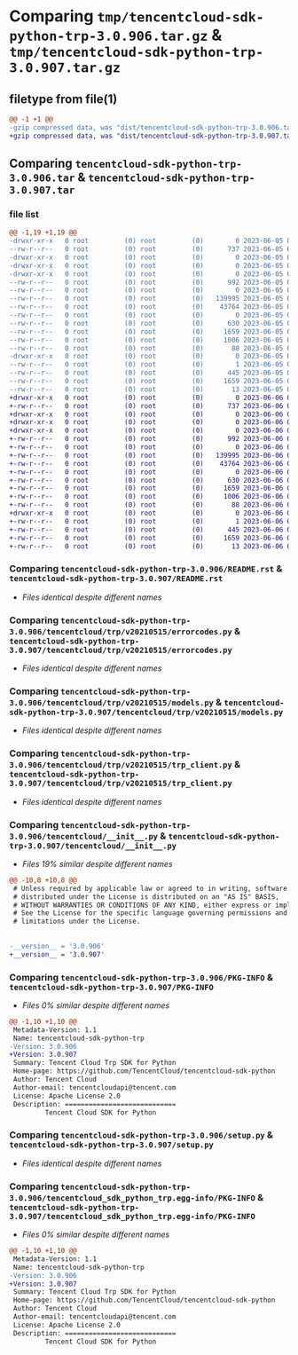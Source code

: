 # Comparing `tmp/tencentcloud-sdk-python-trp-3.0.906.tar.gz` & `tmp/tencentcloud-sdk-python-trp-3.0.907.tar.gz`

## filetype from file(1)

```diff
@@ -1 +1 @@
-gzip compressed data, was "dist/tencentcloud-sdk-python-trp-3.0.906.tar", last modified: Mon Jun  5 00:45:25 2023, max compression
+gzip compressed data, was "dist/tencentcloud-sdk-python-trp-3.0.907.tar", last modified: Tue Jun  6 02:38:09 2023, max compression
```

## Comparing `tencentcloud-sdk-python-trp-3.0.906.tar` & `tencentcloud-sdk-python-trp-3.0.907.tar`

### file list

```diff
@@ -1,19 +1,19 @@
-drwxr-xr-x   0 root         (0) root         (0)        0 2023-06-05 00:45:25.000000 tencentcloud-sdk-python-trp-3.0.906/
--rw-r--r--   0 root         (0) root         (0)      737 2023-06-05 00:45:25.000000 tencentcloud-sdk-python-trp-3.0.906/README.rst
-drwxr-xr-x   0 root         (0) root         (0)        0 2023-06-05 00:45:25.000000 tencentcloud-sdk-python-trp-3.0.906/tencentcloud/
-drwxr-xr-x   0 root         (0) root         (0)        0 2023-06-05 00:45:25.000000 tencentcloud-sdk-python-trp-3.0.906/tencentcloud/trp/
-drwxr-xr-x   0 root         (0) root         (0)        0 2023-06-05 00:45:25.000000 tencentcloud-sdk-python-trp-3.0.906/tencentcloud/trp/v20210515/
--rw-r--r--   0 root         (0) root         (0)      992 2023-06-05 00:45:25.000000 tencentcloud-sdk-python-trp-3.0.906/tencentcloud/trp/v20210515/errorcodes.py
--rw-r--r--   0 root         (0) root         (0)        0 2023-06-05 00:45:25.000000 tencentcloud-sdk-python-trp-3.0.906/tencentcloud/trp/v20210515/__init__.py
--rw-r--r--   0 root         (0) root         (0)   139995 2023-06-05 00:45:25.000000 tencentcloud-sdk-python-trp-3.0.906/tencentcloud/trp/v20210515/models.py
--rw-r--r--   0 root         (0) root         (0)    43764 2023-06-05 00:45:25.000000 tencentcloud-sdk-python-trp-3.0.906/tencentcloud/trp/v20210515/trp_client.py
--rw-r--r--   0 root         (0) root         (0)        0 2023-06-05 00:45:25.000000 tencentcloud-sdk-python-trp-3.0.906/tencentcloud/trp/__init__.py
--rw-r--r--   0 root         (0) root         (0)      630 2023-06-05 00:45:25.000000 tencentcloud-sdk-python-trp-3.0.906/tencentcloud/__init__.py
--rw-r--r--   0 root         (0) root         (0)     1659 2023-06-05 00:45:25.000000 tencentcloud-sdk-python-trp-3.0.906/PKG-INFO
--rw-r--r--   0 root         (0) root         (0)     1006 2023-06-05 00:45:25.000000 tencentcloud-sdk-python-trp-3.0.906/setup.py
--rw-r--r--   0 root         (0) root         (0)       88 2023-06-05 00:45:25.000000 tencentcloud-sdk-python-trp-3.0.906/setup.cfg
-drwxr-xr-x   0 root         (0) root         (0)        0 2023-06-05 00:45:25.000000 tencentcloud-sdk-python-trp-3.0.906/tencentcloud_sdk_python_trp.egg-info/
--rw-r--r--   0 root         (0) root         (0)        1 2023-06-05 00:45:25.000000 tencentcloud-sdk-python-trp-3.0.906/tencentcloud_sdk_python_trp.egg-info/dependency_links.txt
--rw-r--r--   0 root         (0) root         (0)      445 2023-06-05 00:45:25.000000 tencentcloud-sdk-python-trp-3.0.906/tencentcloud_sdk_python_trp.egg-info/SOURCES.txt
--rw-r--r--   0 root         (0) root         (0)     1659 2023-06-05 00:45:25.000000 tencentcloud-sdk-python-trp-3.0.906/tencentcloud_sdk_python_trp.egg-info/PKG-INFO
--rw-r--r--   0 root         (0) root         (0)       13 2023-06-05 00:45:25.000000 tencentcloud-sdk-python-trp-3.0.906/tencentcloud_sdk_python_trp.egg-info/top_level.txt
+drwxr-xr-x   0 root         (0) root         (0)        0 2023-06-06 02:38:09.000000 tencentcloud-sdk-python-trp-3.0.907/
+-rw-r--r--   0 root         (0) root         (0)      737 2023-06-06 02:38:09.000000 tencentcloud-sdk-python-trp-3.0.907/README.rst
+drwxr-xr-x   0 root         (0) root         (0)        0 2023-06-06 02:38:09.000000 tencentcloud-sdk-python-trp-3.0.907/tencentcloud/
+drwxr-xr-x   0 root         (0) root         (0)        0 2023-06-06 02:38:09.000000 tencentcloud-sdk-python-trp-3.0.907/tencentcloud/trp/
+drwxr-xr-x   0 root         (0) root         (0)        0 2023-06-06 02:38:09.000000 tencentcloud-sdk-python-trp-3.0.907/tencentcloud/trp/v20210515/
+-rw-r--r--   0 root         (0) root         (0)      992 2023-06-06 02:38:09.000000 tencentcloud-sdk-python-trp-3.0.907/tencentcloud/trp/v20210515/errorcodes.py
+-rw-r--r--   0 root         (0) root         (0)        0 2023-06-06 02:38:09.000000 tencentcloud-sdk-python-trp-3.0.907/tencentcloud/trp/v20210515/__init__.py
+-rw-r--r--   0 root         (0) root         (0)   139995 2023-06-06 02:38:09.000000 tencentcloud-sdk-python-trp-3.0.907/tencentcloud/trp/v20210515/models.py
+-rw-r--r--   0 root         (0) root         (0)    43764 2023-06-06 02:38:09.000000 tencentcloud-sdk-python-trp-3.0.907/tencentcloud/trp/v20210515/trp_client.py
+-rw-r--r--   0 root         (0) root         (0)        0 2023-06-06 02:38:09.000000 tencentcloud-sdk-python-trp-3.0.907/tencentcloud/trp/__init__.py
+-rw-r--r--   0 root         (0) root         (0)      630 2023-06-06 02:38:09.000000 tencentcloud-sdk-python-trp-3.0.907/tencentcloud/__init__.py
+-rw-r--r--   0 root         (0) root         (0)     1659 2023-06-06 02:38:09.000000 tencentcloud-sdk-python-trp-3.0.907/PKG-INFO
+-rw-r--r--   0 root         (0) root         (0)     1006 2023-06-06 02:38:09.000000 tencentcloud-sdk-python-trp-3.0.907/setup.py
+-rw-r--r--   0 root         (0) root         (0)       88 2023-06-06 02:38:09.000000 tencentcloud-sdk-python-trp-3.0.907/setup.cfg
+drwxr-xr-x   0 root         (0) root         (0)        0 2023-06-06 02:38:09.000000 tencentcloud-sdk-python-trp-3.0.907/tencentcloud_sdk_python_trp.egg-info/
+-rw-r--r--   0 root         (0) root         (0)        1 2023-06-06 02:38:09.000000 tencentcloud-sdk-python-trp-3.0.907/tencentcloud_sdk_python_trp.egg-info/dependency_links.txt
+-rw-r--r--   0 root         (0) root         (0)      445 2023-06-06 02:38:09.000000 tencentcloud-sdk-python-trp-3.0.907/tencentcloud_sdk_python_trp.egg-info/SOURCES.txt
+-rw-r--r--   0 root         (0) root         (0)     1659 2023-06-06 02:38:09.000000 tencentcloud-sdk-python-trp-3.0.907/tencentcloud_sdk_python_trp.egg-info/PKG-INFO
+-rw-r--r--   0 root         (0) root         (0)       13 2023-06-06 02:38:09.000000 tencentcloud-sdk-python-trp-3.0.907/tencentcloud_sdk_python_trp.egg-info/top_level.txt
```

### Comparing `tencentcloud-sdk-python-trp-3.0.906/README.rst` & `tencentcloud-sdk-python-trp-3.0.907/README.rst`

 * *Files identical despite different names*

### Comparing `tencentcloud-sdk-python-trp-3.0.906/tencentcloud/trp/v20210515/errorcodes.py` & `tencentcloud-sdk-python-trp-3.0.907/tencentcloud/trp/v20210515/errorcodes.py`

 * *Files identical despite different names*

### Comparing `tencentcloud-sdk-python-trp-3.0.906/tencentcloud/trp/v20210515/models.py` & `tencentcloud-sdk-python-trp-3.0.907/tencentcloud/trp/v20210515/models.py`

 * *Files identical despite different names*

### Comparing `tencentcloud-sdk-python-trp-3.0.906/tencentcloud/trp/v20210515/trp_client.py` & `tencentcloud-sdk-python-trp-3.0.907/tencentcloud/trp/v20210515/trp_client.py`

 * *Files identical despite different names*

### Comparing `tencentcloud-sdk-python-trp-3.0.906/tencentcloud/__init__.py` & `tencentcloud-sdk-python-trp-3.0.907/tencentcloud/__init__.py`

 * *Files 19% similar despite different names*

```diff
@@ -10,8 +10,8 @@
 # Unless required by applicable law or agreed to in writing, software
 # distributed under the License is distributed on an "AS IS" BASIS,
 # WITHOUT WARRANTIES OR CONDITIONS OF ANY KIND, either express or implied.
 # See the License for the specific language governing permissions and
 # limitations under the License.
 
 
-__version__ = '3.0.906'
+__version__ = '3.0.907'
```

### Comparing `tencentcloud-sdk-python-trp-3.0.906/PKG-INFO` & `tencentcloud-sdk-python-trp-3.0.907/PKG-INFO`

 * *Files 0% similar despite different names*

```diff
@@ -1,10 +1,10 @@
 Metadata-Version: 1.1
 Name: tencentcloud-sdk-python-trp
-Version: 3.0.906
+Version: 3.0.907
 Summary: Tencent Cloud Trp SDK for Python
 Home-page: https://github.com/TencentCloud/tencentcloud-sdk-python
 Author: Tencent Cloud
 Author-email: tencentcloudapi@tencent.com
 License: Apache License 2.0
 Description: ============================
         Tencent Cloud SDK for Python
```

### Comparing `tencentcloud-sdk-python-trp-3.0.906/setup.py` & `tencentcloud-sdk-python-trp-3.0.907/setup.py`

 * *Files identical despite different names*

### Comparing `tencentcloud-sdk-python-trp-3.0.906/tencentcloud_sdk_python_trp.egg-info/PKG-INFO` & `tencentcloud-sdk-python-trp-3.0.907/tencentcloud_sdk_python_trp.egg-info/PKG-INFO`

 * *Files 0% similar despite different names*

```diff
@@ -1,10 +1,10 @@
 Metadata-Version: 1.1
 Name: tencentcloud-sdk-python-trp
-Version: 3.0.906
+Version: 3.0.907
 Summary: Tencent Cloud Trp SDK for Python
 Home-page: https://github.com/TencentCloud/tencentcloud-sdk-python
 Author: Tencent Cloud
 Author-email: tencentcloudapi@tencent.com
 License: Apache License 2.0
 Description: ============================
         Tencent Cloud SDK for Python
```

